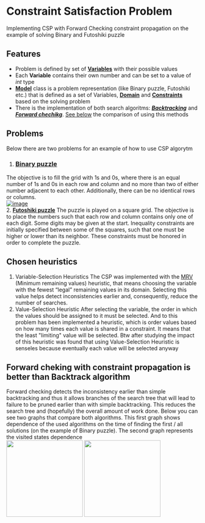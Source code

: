 # Constraint Satisfaction Problem
Implementing CSP with Forward Checking constraint propagation on the example of solving Binary and Futoshiki puzzle

## Features
- Problem is defined by set of **[Variables](https://github.com/kirilchikal/CSP/blob/master/CSP/Variable.cs)** with their possible values 
- Each **Variable** contains their own number and can be set to a value of *int* type
- **[Model](https://github.com/kirilchikal/CSP/blob/master/CSP/Model.cs)** class is a problem representation (like Binary puzzle, Futoshiki etc.) that is defined as a set of Variables, **[Domain](https://github.com/kirilchikal/CSP/blob/master/CSP/Domain.cs)** and **[Constraints](https://github.com/kirilchikal/CSP/blob/master/CSP/Constraint.cs)** based on the solving problem
- There is the implementation of both search algoritms: ***[Backtracking](https://github.com/kirilchikal/CSP/blob/382167e751a15a6668c1b20632f347e1c5e98af9/CSP/CSP.cs#L115)*** and ***[Forward chechikg](https://github.com/kirilchikal/CSP/blob/382167e751a15a6668c1b20632f347e1c5e98af9/CSP/CSP.cs#L46)***. [See below]() the comparison of using this methods

## Problems
Below there are two problems for an example of how to use CSP algorytm
1. ### [Binary puzzle](https://github.com/kirilchikal/CSP/blob/master/CSP/BinaryPuzzle.cs)
  The objective is to fill the grid with 1s and 0s, where there is an equal number of 1s and 0s in each row and column and no more than two of either number adjacent to each other. Additionally, there can be no identical rows or columns.<br />
[![image](https://user-images.githubusercontent.com/48454522/176374119-e5f6b8aa-deff-4582-9476-d575a8339780.png)
](https://en.wikipedia.org/wiki/Takuzu#Solving_methods)<br />
2. **[Futoshiki puzzle](https://github.com/kirilchikal/CSP/blob/master/CSP/FutoshikiPuzzle.cs)**
  The puzzle is played on a square grid. The objective is to place the numbers such that each row and column contains only one of each digit. Some digits may be given at the start. Inequality constraints are initially specified between some of the squares, such that one must be higher or lower than its neighbor. These constraints must be honored in order to complete the puzzle.
  
## Chosen heuristics
1. Variable-Selection Heuristics
  The CSP was implemented with the [MRV](https://github.com/kirilchikal/CSP/blob/382167e751a15a6668c1b20632f347e1c5e98af9/CSP/CSP.cs#L159) (Minimum remaining values) heuristic, that means choosing the variable with the fewest “legal” remaining values in its domain. Selecting this value helps detect inconsistencies earlier and, consequently, reduce the number of searches.
3. Value-Selection Heuristic 
  After selecting the variable, the order in which the values should be assigned to it must be selected. And to this problem has been implemented a heuristic, which is order values based on how many times each value is shared in a constraint. It means that the least "limiting" value will be selected. Btw after studying the impact of this heuristic was found that using Value-Selection Heuristic is senseles because eventually each value will be selected anyway

## Forward cheking with constraint propagation is better than Backtrack algorithm
Forward checking detects the inconsistency earlier than simple backtracking and thus it allows branches of the search tree that will lead to failure to be pruned earlier than with simple backtracking. This reduces the search tree and (hopefully) the overall amount of work done. Below you can see two graphs that compare both algorithms.
This first graph shows dependence of the used algorithms on the time of finding the first / all solutions (on the example of Binary puzzle). The second graph represents the visited states dependence<br />
<img src="https://user-images.githubusercontent.com/48454522/176381673-624f9777-82d2-49ce-88aa-4a50cbcc6303.png" width="200">
<img src="https://user-images.githubusercontent.com/48454522/176382594-6a7d53bb-9ac3-48fc-950f-eeaccd666ad1.png" width="200">

